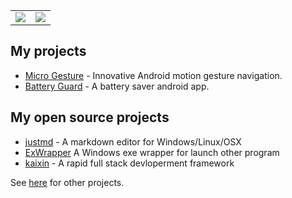 <style>
td, th {
   border: none!important;
}
</style>

<table border="0" style="border-collapse:collapse;" cellspacing="0" cellpadding="0">
<tr>
<td>
<img src="https://beta-metrics.lecoq.io/x1y9"/>
</td>
<td>
<img src="https://github-readme-stats.vercel.app/api?username=x1y9"/>
</td>
</tr>
</table>


## My projects
* [Micro Gesture](https://play.google.com/store/apps/details?id=me.i38.gesture) - Innovative Android motion gesture navigation.
* [Battery Guard](https://play.google.com/store/apps/details?id=com.x1y9.battery) - A battery saver android app.

## My open source projects
* [justmd](https://github.com/x1y9/justmd/) - A markdown editor for Windows/Linux/OSX
* [ExWrapper](https://github.com/x1y9/ExWrapper) A Windows exe wrapper for launch other program
* [kaixin](https://github.com/x1y9/kaixin) - A rapid full stack devloperment framework

See [here](https://x1y9.com) for other projects.
